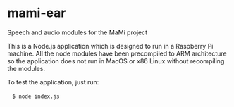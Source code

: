# mami-ear
Speech and audio modules for the MaMi project

This is a Node.js application which is designed to run in a Raspberry Pi machine. All the node modules have been precompiled to ARM architecture so the application does not run in MacOS or x86 Linux without recompiling the modules.

To test the application, just run:

  ```
  $ node index.js
  ```
  
